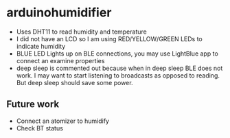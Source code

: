 # arduinohumidifier
- Uses DHT11 to read humidity and temperature
- I did not have an LCD so I am using RED/YELLOW/GREEN LEDs to indicate humidity
- BLUE LED Lights up on BLE connections, you may use LightBlue app to connect an examine properties
- deep sleep is commented out because when in deep sleep BLE does not work.  I may want to start listening to broadcasts as opposed to reading.  But deep sleep should save some power.

## Future work
- Connect an atomizer to humidify
- Check BT status
